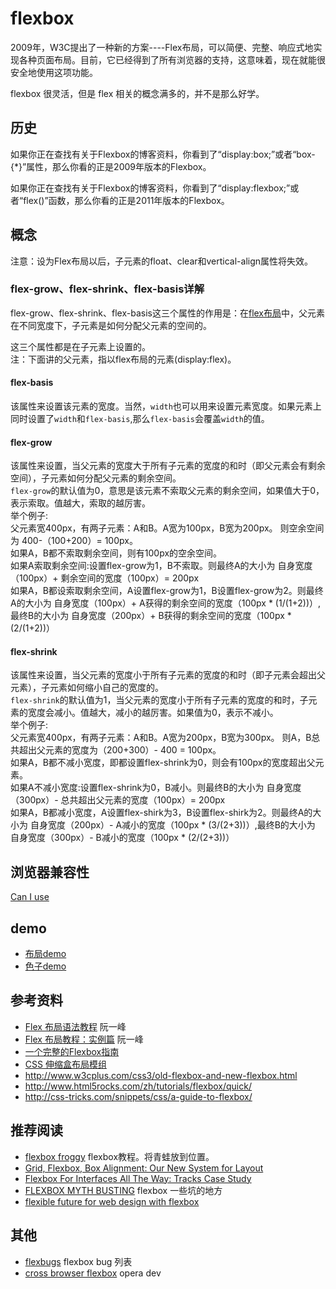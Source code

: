 # flexbox
2009年，W3C提出了一种新的方案----Flex布局，可以简便、完整、响应式地实现各种页面布局。目前，它已经得到了所有浏览器的支持，这意味着，现在就能很安全地使用这项功能。

flexbox 很灵活，但是 flex 相关的概念满多的，并不是那么好学。

## 历史
如果你正在查找有关于Flexbox的博客资料，你看到了“display:box;”或者“box-{*}”属性，那么你看的正是2009年版本的Flexbox。

如果你正在查找有关于Flexbox的博客资料，你看到了“display:flexbox;”或者“flex()”函数，那么你看的正是2011年版本的Flexbox。

## 概念
注意：设为Flex布局以后，子元素的float、clear和vertical-align属性将失效。

### flex-grow、flex-shrink、flex-basis详解
flex-grow、flex-shrink、flex-basis这三个属性的作用是：在[flex布局](http://www.ruanyifeng.com/blog/2015/07/flex-grammar.html)中，父元素在不同宽度下，子元素是如何分配父元素的空间的。        

这三个属性都是在子元素上设置的。    
注：下面讲的父元素，指以flex布局的元素(display:flex)。

#### flex-basis
该属性来设置该元素的宽度。当然，`width`也可以用来设置元素宽度。如果元素上同时设置了`width`和`flex-basis`,那么`flex-basis`会覆盖`width`的值。

#### flex-grow
该属性来设置，当父元素的宽度大于所有子元素的宽度的和时（即父元素会有剩余空间），子元素如何分配父元素的剩余空间。    
`flex-grow`的默认值为0，意思是该元素不索取父元素的剩余空间，如果值大于0，表示索取。值越大，索取的越厉害。    
举个例子:    
父元素宽400px，有两子元素：A和B。A宽为100px，B宽为200px。
则空余空间为 400-（100+200）= 100px。    
如果A，B都不索取剩余空间，则有100px的空余空间。    
如果A索取剩余空间:设置flex-grow为1，B不索取。则最终A的大小为 自身宽度（100px）+ 剩余空间的宽度（100px）= 200px    
如果A，B都设索取剩余空间，A设置flex-grow为1，B设置flex-grow为2。则最终A的大小为 自身宽度（100px）+ A获得的剩余空间的宽度（100px * (1/(1+2))）,最终B的大小为 自身宽度（200px）+ B获得的剩余空间的宽度（100px * (2/(1+2))）


#### flex-shrink
该属性来设置，当父元素的宽度小于所有子元素的宽度的和时（即子元素会超出父元素），子元素如何缩小自己的宽度的。    
`flex-shrink`的默认值为1，当父元素的宽度小于所有子元素的宽度的和时，子元素的宽度会减小。值越大，减小的越厉害。如果值为0，表示不减小。    
举个例子:    
父元素宽400px，有两子元素：A和B。A宽为200px，B宽为300px。
则A，B总共超出父元素的宽度为（200+300）- 400 = 100px。    
如果A，B都不减小宽度，即都设置flex-shrink为0，则会有100px的宽度超出父元素。    
如果A不减小宽度:设置flex-shrink为0，B减小。则最终B的大小为 自身宽度（300px）- 总共超出父元素的宽度（100px）= 200px    
如果A，B都减小宽度，A设置flex-shirk为3，B设置flex-shirk为2。则最终A的大小为 自身宽度（200px）- A减小的宽度（100px * (3/(2+3))）,最终B的大小为 自身宽度（300px）- B减小的宽度（100px * (2/(2+3))）


## 浏览器兼容性
[Can I use](http://caniuse.com/#search=flexbox)




## demo
* [布局demo](https://htmlpreview.github.io/?https://github.com/iamjoel/front-end-note/blob/master/detail/css/layout/flexbox/layout.html)
* [色子demo](https://htmlpreview.github.io/?https://github.com/iamjoel/front-end-note/blob/master/detail/css/layout/flexbox/dice-demo.html)




## 参考资料
* [Flex 布局语法教程](http://www.ruanyifeng.com/blog/2015/07/flex-grammar.html) 阮一峰
* [Flex 布局教程：实例篇](http://www.ruanyifeng.com/blog/2015/07/flex-examples.html) 阮一峰
* [一个完整的Flexbox指南](http://www.w3cplus.com/css3/a-guide-to-flexbox-new.html)
* [CSS 伸缩盒布局模组](http://www.w3.org/html/ig/zh/css-flex-1/)
* http://www.w3cplus.com/css3/old-flexbox-and-new-flexbox.html
* http://www.html5rocks.com/zh/tutorials/flexbox/quick/
* http://css-tricks.com/snippets/css/a-guide-to-flexbox/

## 推荐阅读
* [flexbox froggy](http://flexboxfroggy.com/) flexbox教程。将青蛙放到位置。
* [Grid, Flexbox, Box Alignment: Our New System for Layout](https://24ways.org/2015/grid-flexbox-box-alignment-our-new-system-for-layout)
* [Flexbox For Interfaces All The Way: Tracks Case Study](https://www.smashingmagazine.com/2015/11/flexbox-interfaces-tracks-case-study/)
* [FLEXBOX MYTH BUSTING](http://jonyablonski.com/2015/flexbox-myth-busting/) flexbox 一些坑的地方
* [flexible future for web design with flexbox](https://www.smashingmagazine.com/2015/08/flexible-future-for-web-design-with-flexbox/)

## 其他
* [flexbugs](https://github.com/philipwalton/flexbugs) flexbox bug 列表
* [cross browser flexbox](https://dev.opera.com/articles/advanced-cross-browser-flexbox/) opera dev